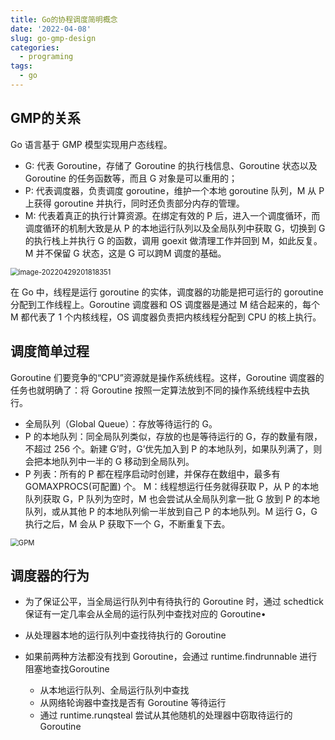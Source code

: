 ```yaml
---
title: Go的协程调度简明概念
date: '2022-04-08'
slug: go-gmp-design
categories:
  - programing
tags:
  - go
---
```

## GMP的关系

Go 语言基于 GMP 模型实现用户态线程。

- G: 代表 Goroutine，存储了 Goroutine 的执行栈信息、Goroutine 状态以及 Goroutine 的任务函数等，而且 G 对象是可以重用的；
- P: 代表调度器，负责调度 goroutine，维护一个本地 goroutine 队列，M 从 P 上获得 goroutine 并执行，同时还负责部分内存的管理。
- M: 代表着真正的执行计算资源。在绑定有效的 P 后，进入一个调度循环，而调度循环的机制大致是从 P 的本地运行队列以及全局队列中获取 G，切换到 G 的执行栈上并执行 G 的函数，调用 goexit 做清理工作并回到 M，如此反复。M 并不保留 G 状态，这是 G 可以跨M 调度的基础。

<img src="https://s3.bmp.ovh/imgs/2022/04/29/d72977ed94ddf2f5.png" alt="image-20220429201818351" style="zoom:80%;" />

在 Go 中，线程是运行 goroutine 的实体，调度器的功能是把可运行的 goroutine 分配到工作线程上。Goroutine 调度器和 OS 调度器是通过 M 结合起来的，每个 M 都代表了 1 个内核线程，OS 调度器负责把内核线程分配到 CPU 的核上执行。

## 调度简单过程

Goroutine 们要竞争的“CPU”资源就是操作系统线程。这样，Goroutine 调度器的任务也就明确了：将 Goroutine 按照一定算法放到不同的操作系统线程中去执行。

- 全局队列（Global Queue）：存放等待运行的 G。
- P 的本地队列：同全局队列类似，存放的也是等待运行的 G，存的数量有限，不超过 256 个。新建 G’时，G’优先加入到 P 的本地队列，如果队列满了，则会把本地队列中一半的 G 移动到全局队列。
- P 列表：所有的 P 都在程序启动时创建，并保存在数组中，最多有 GOMAXPROCS(可配置) 个。
  M：线程想运行任务就得获取 P，从 P 的本地队列获取 G，P 队列为空时，M 也会尝试从全局队列拿一批 G 放到 P 的本地队列，或从其他 P 的本地队列偷一半放到自己 P 的本地队列。M 运行 G，G 执行之后，M 会从 P 获取下一个 G，不断重复下去。

<img src="https://s3.bmp.ovh/imgs/2022/04/29/43642eab3f93e7d8.jpg" alt="GPM" style="zoom:80%;" />

## 调度器的行为

- 为了保证公平，当全局运行队列中有待执行的 Goroutine 时，通过 schedtick 保证有一定几率会从全局的运行队列中查找对应的 Goroutine•
- 从处理器本地的运行队列中查找待执行的 Goroutine
- 如果前两种方法都没有找到 Goroutine，会通过 runtime.findrunnable 进行阻塞地查找Goroutine

  - 从本地运行队列、全局运行队列中查找
  - 从网络轮询器中查找是否有 Goroutine 等待运行
  - 通过 runtime.runqsteal 尝试从其他随机的处理器中窃取待运行的 Goroutine

